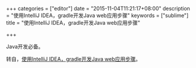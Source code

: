 +++
categories = ["editor"]
date = "2015-11-04T11:21:17+08:00"
description = "使用IntelliJ IDEA，gradle开发Java web应用步骤"
keywords = ["sublime"]
title = "使用IntelliJ IDEA，gradle开发Java web应用步骤"

+++

Java开发必备。

转自，[使用IntelliJ IDEA，gradle开发Java web应用步骤](http://my.oschina.net/u/1010578/blog/390094)。